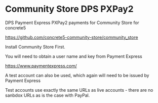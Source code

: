 # Community Store DPS PXPay2
DPS Payment Express PXPay2 payments for Community Store for concrete5

https://github.com/concrete5-community-store/community_store

Install Community Store First.

You will need to obtain a user name and key from Payment Express

https://www.paymentexpress.com/

A test account can also be used, which again will need to be issued by Payment Express

Test accounts use exactly the same URLs as live accounts - there are no sanbdox URLs as is
the case with PayPal.
